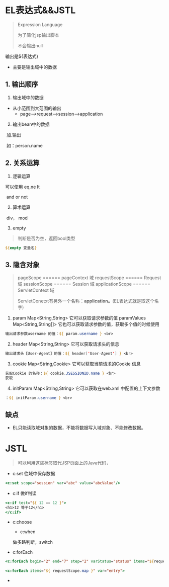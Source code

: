 # EL表达式&&JSTL

> Expression Language
>
> 为了简化jsp输出脚本
>
> 不会输出null

输出是${表达式}

- 主要是输出域中的数据

## 1. 输出顺序

1.  输出域中的数据

- 从小范围到大范围的输出
  - page-->request-->session-->application

2. 输出bean中的数据

​		加.输出

​		如：person.name

##  2. 关系运算

1.  逻辑运算

可以使用 eq,ne lt

​				and or not

2. 算术运算

​	div， mod

3. empty

> 判断是否为空，返回bool类型

```jsp
${empty 变量名}
```

## 3. 隐含对象

> pageScope ====== pageContext 域
> requestScope ====== Request 域
> sessionScope ====== Session 域
> applicationScope ====== ServletContext 域
>
> ServletConetxt有另外一个名称：**application。**(EL表达式就是取这个名字)



1. param Map<String,String> 它可以获取请求参数的值
   paramValues Map<String,String[]> 它也可以获取请求参数的值，获取多个值的时候使用

```jsp
输出请求参数username 的值：${ param.username } <br>
```

2. header Map<String,String> 它可以获取请求头的信息

```jsp
输出请求头【User-Agent】的值：${ header['User-Agent'] } <br>
```

3. cookie Map<String,Cookie> 它可以获取当前请求的Cookie 信息

```jsp 
获取Cookie 的名称：${ cookie.JSESSIONID.name } <br>
获取
```

4. initParam Map<String,String> 它可以获取在web.xml 中配置的<context-param>上下文参数

```jsp
：${ initParam.username } <br>
```

## 缺点

- EL只能读取域对象的数据，不能将数据写入域对象、不能修改数据。





# JSTL

> 可以利用这些标签取代JSP页面上的Java代码，

- c:set 往域中保存数据

```jsp
<c:set scope="session" var="abc" value="abcValue"/>
```



- c:if 做if判读

```jsp
<c:if test="${ 12 == 12 }">
<h1>12 等于12</h1>
</c:if>
```



- c:choose

  - c:when

  做多路判断，switch

- c:forEach

```jsp
<c:forEach begin="2" end="7" step="2" varStatus="status" items="${requestScope.stus}" var="stu">
    
<c:forEach items="${ requestScope.map }" var="entry">
```



- 
